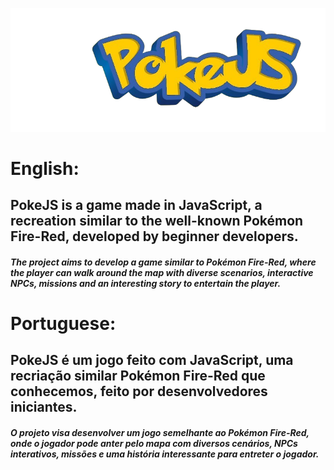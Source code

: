 
![Project Logo](assets/images/image.png)
# English:
## PokeJS is a game made in JavaScript, a recreation similar to the well-known Pokémon Fire-Red, developed by beginner developers.

##### The project aims to develop a game similar to Pokémon Fire-Red, where the player can walk around the map with diverse scenarios, interactive NPCs, missions and an interesting story to entertain the player.

# Portuguese:

## PokeJS é um jogo feito com JavaScript, uma recriação similar Pokémon Fire-Red que conhecemos, feito por desenvolvedores iniciantes.

##### O projeto visa desenvolver um jogo semelhante ao Pokémon Fire-Red, onde o jogador pode anter pelo mapa com diversos cenários, NPCs interativos, missões e uma história interessante para entreter o jogador.